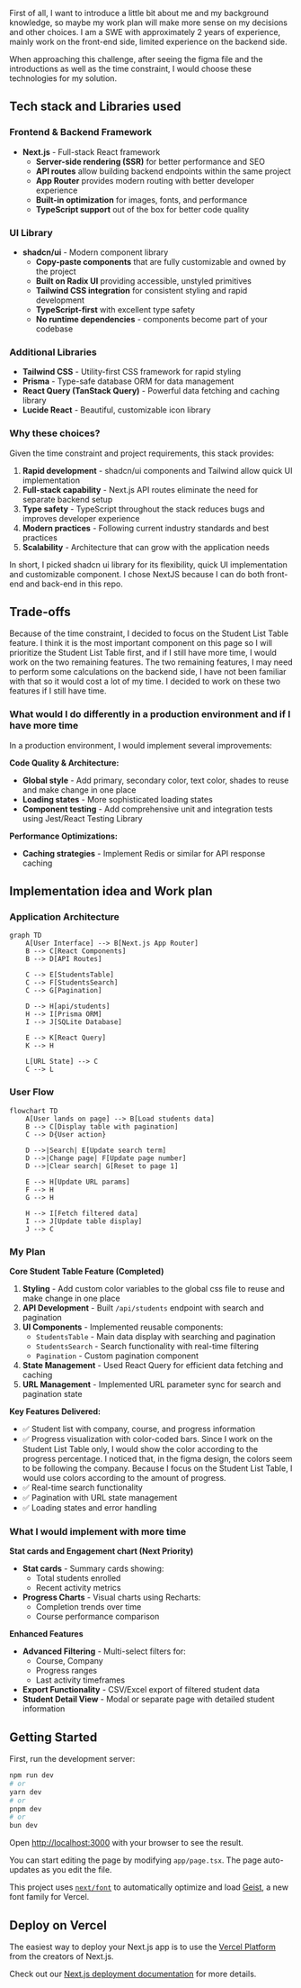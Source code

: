 First of all, I want to introduce a little bit about me and my background knowledge, so maybe my work plan will make more sense on my decisions and other choices. I am a SWE with approximately 2 years of experience, mainly work on the front-end side, limited experience on the backend side.

When approaching this challenge, after seeing the figma file and the introductions as well as the time constraint, I would choose these technologies for my solution.

## Tech stack and Libraries used

### Frontend & Backend Framework
- **Next.js** - Full-stack React framework
  - **Server-side rendering (SSR)** for better performance and SEO
  - **API routes** allow building backend endpoints within the same project
  - **App Router** provides modern routing with better developer experience
  - **Built-in optimization** for images, fonts, and performance
  - **TypeScript support** out of the box for better code quality

### UI Library
- **shadcn/ui** - Modern component library
  - **Copy-paste components** that are fully customizable and owned by the project
  - **Built on Radix UI** providing accessible, unstyled primitives
  - **Tailwind CSS integration** for consistent styling and rapid development
  - **TypeScript-first** with excellent type safety
  - **No runtime dependencies** - components become part of your codebase

### Additional Libraries
- **Tailwind CSS** - Utility-first CSS framework for rapid styling
- **Prisma** - Type-safe database ORM for data management
- **React Query (TanStack Query)** - Powerful data fetching and caching library
- **Lucide React** - Beautiful, customizable icon library

### Why these choices?
Given the time constraint and project requirements, this stack provides:
1. **Rapid development** - shadcn/ui components and Tailwind allow quick UI implementation
2. **Full-stack capability** - Next.js API routes eliminate the need for separate backend setup
3. **Type safety** - TypeScript throughout the stack reduces bugs and improves developer experience
4. **Modern practices** - Following current industry standards and best practices
5. **Scalability** - Architecture that can grow with the application needs

In short, I picked shadcn ui library for its flexibility, quick UI implementation and customizable component. I chose NextJS because I can do both front-end and back-end in this repo.

## Trade-offs

Because of the time constraint, I decided to focus on the Student List Table feature. I think it is the most important component on this page so I will prioritize the Student List Table first, and if I still have more time, I would work on the two remaining features. 
The two remaining features, I may need to perform some calculations on the backend side, I have not been familiar with that so it would cost a lot of my time. I decided to work on these two features if I still have time.

### What would I do differently in a production environment and if I have more time

In a production environment, I would implement several improvements:

**Code Quality & Architecture:**
- **Global style** - Add primary, secondary color, text color, shades to reuse and make change in one place
- **Loading states** - More sophisticated loading states
- **Component testing** - Add comprehensive unit and integration tests using Jest/React Testing Library

**Performance Optimizations:**
- **Caching strategies** - Implement Redis or similar for API response caching

## Implementation idea and Work plan

### Application Architecture

```mermaid
graph TD
    A[User Interface] --> B[Next.js App Router]
    B --> C[React Components]
    B --> D[API Routes]
    
    C --> E[StudentsTable]
    C --> F[StudentsSearch]
    C --> G[Pagination]
    
    D --> H[api/students]
    H --> I[Prisma ORM]
    I --> J[SQLite Database]
    
    E --> K[React Query]
    K --> H
    
    L[URL State] --> C
    C --> L
```

### User Flow

```mermaid
flowchart TD
    A[User lands on page] --> B[Load students data]
    B --> C[Display table with pagination]
    C --> D{User action}
    
    D -->|Search| E[Update search term]
    D -->|Change page| F[Update page number]
    D -->|Clear search| G[Reset to page 1]
    
    E --> H[Update URL params]
    F --> H
    G --> H
    
    H --> I[Fetch filtered data]
    I --> J[Update table display]
    J --> C
```

### My Plan

**Core Student Table Feature (Completed)**
1. **Styling** - Add custom color variables to the global css file to reuse and make change in one place
2. **API Development** - Built `/api/students` endpoint with search and pagination
3. **UI Components** - Implemented reusable components:
   - `StudentsTable` - Main data display with searching and pagination
   - `StudentsSearch` - Search functionality with real-time filtering
   - `Pagination` - Custom pagination component
4. **State Management** - Used React Query for efficient data fetching and caching
5. **URL Management** - Implemented URL parameter sync for search and pagination state

**Key Features Delivered:**
- ✅ Student list with company, course, and progress information
- ✅ Progress visualization with color-coded bars. Since I work on the Student List Table only, I would show the color according to the progress percentage. I noticed that, in the figma design, the colors seem to be following the company. Because I focus on the Student List Table, I would use colors according to the amount of progress. 
- ✅ Real-time search functionality
- ✅ Pagination with URL state management
- ✅ Loading states and error handling

### What I would implement with more time

**Stat cards and Engagement chart (Next Priority)**
- **Stat cards** - Summary cards showing:
  - Total students enrolled
  - Recent activity metrics
- **Progress Charts** - Visual charts using Recharts:
  - Completion trends over time
  - Course performance comparison

**Enhanced Features**
- **Advanced Filtering** - Multi-select filters for:
  - Course, Company
  - Progress ranges
  - Last activity timeframes
- **Export Functionality** - CSV/Excel export of filtered student data
- **Student Detail View** - Modal or separate page with detailed student information

## Getting Started

First, run the development server:

```bash
npm run dev
# or
yarn dev
# or
pnpm dev
# or
bun dev
```

Open [http://localhost:3000](http://localhost:3000) with your browser to see the result.

You can start editing the page by modifying `app/page.tsx`. The page auto-updates as you edit the file.

This project uses [`next/font`](https://nextjs.org/docs/app/building-your-application/optimizing/fonts) to automatically optimize and load [Geist](https://vercel.com/font), a new font family for Vercel.

## Deploy on Vercel

The easiest way to deploy your Next.js app is to use the [Vercel Platform](https://vercel.com/new?utm_medium=default-template&filter=next.js&utm_source=create-next-app&utm_campaign=create-next-app-readme) from the creators of Next.js.

Check out our [Next.js deployment documentation](https://nextjs.org/docs/app/building-your-application/deploying) for more details.
